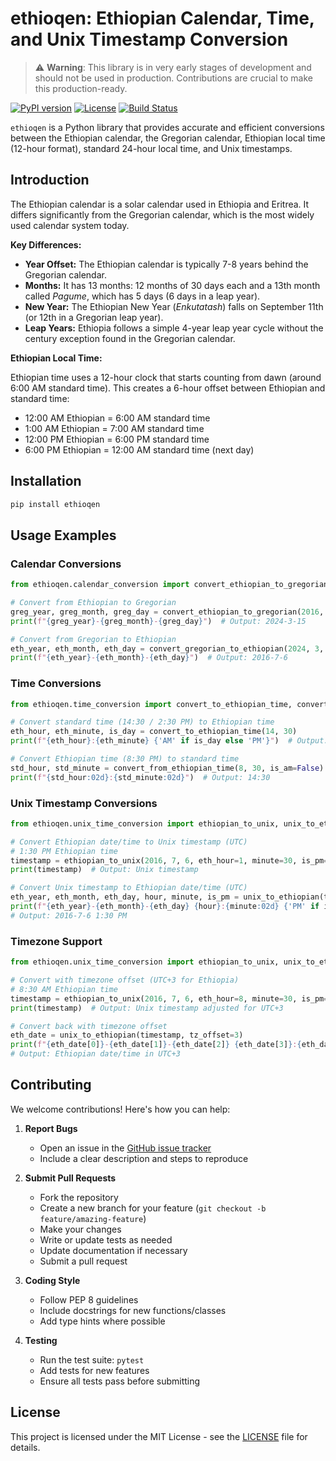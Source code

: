 # ethioqen: Ethiopian Calendar, Time, and Unix Timestamp Conversion

> ⚠️ **Warning**: This library is in very early stages of development and should not be used in production. Contributions are crucial to make this production-ready.

[![PyPI version](https://badge.fury.io/py/ethioqen.svg)](https://badge.fury.io/py/ethioqen)
[![License](https://img.shields.io/badge/License-MIT-yellow.svg)](https://opensource.org/licenses/MIT)
[![Build Status](https://github.com/beabzk/ethioqen/actions/workflows/main.yml/badge.svg)](https://github.com/beabzk/ethioqen/actions)

`ethioqen` is a Python library that provides accurate and efficient conversions between the Ethiopian calendar, the Gregorian calendar, Ethiopian local time (12-hour format), standard 24-hour local time, and Unix timestamps.

## Introduction

The Ethiopian calendar is a solar calendar used in Ethiopia and Eritrea. It differs significantly from the Gregorian calendar, which is the most widely used calendar system today.

**Key Differences:**

* **Year Offset:** The Ethiopian calendar is typically 7-8 years behind the Gregorian calendar.
* **Months:** It has 13 months: 12 months of 30 days each and a 13th month called *Pagume*, which has 5 days (6 days in a leap year).
* **New Year:** The Ethiopian New Year (*Enkutatash*) falls on September 11th (or 12th in a Gregorian leap year).
* **Leap Years:** Ethiopia follows a simple 4-year leap year cycle without the century exception found in the Gregorian calendar.

**Ethiopian Local Time:**

Ethiopian time uses a 12-hour clock that starts counting from dawn (around 6:00 AM standard time). This creates a 6-hour offset between Ethiopian and standard time:

* 12:00 AM Ethiopian = 6:00 AM standard time
* 1:00 AM Ethiopian = 7:00 AM standard time
* 12:00 PM Ethiopian = 6:00 PM standard time
* 6:00 PM Ethiopian = 12:00 AM standard time (next day)

## Installation

```bash
pip install ethioqen
```

## Usage Examples

### Calendar Conversions

```python
from ethioqen.calendar_conversion import convert_ethiopian_to_gregorian, convert_gregorian_to_ethiopian

# Convert from Ethiopian to Gregorian
greg_year, greg_month, greg_day = convert_ethiopian_to_gregorian(2016, 7, 6)
print(f"{greg_year}-{greg_month}-{greg_day}")  # Output: 2024-3-15

# Convert from Gregorian to Ethiopian
eth_year, eth_month, eth_day = convert_gregorian_to_ethiopian(2024, 3, 15)
print(f"{eth_year}-{eth_month}-{eth_day}")  # Output: 2016-7-6
```

### Time Conversions

```python
from ethioqen.time_conversion import convert_to_ethiopian_time, convert_from_ethiopian_time

# Convert standard time (14:30 / 2:30 PM) to Ethiopian time
eth_hour, eth_minute, is_day = convert_to_ethiopian_time(14, 30)
print(f"{eth_hour}:{eth_minute} {'AM' if is_day else 'PM'}")  # Output: 8:30 PM

# Convert Ethiopian time (8:30 PM) to standard time
std_hour, std_minute = convert_from_ethiopian_time(8, 30, is_am=False)
print(f"{std_hour:02d}:{std_minute:02d}")  # Output: 14:30
```

### Unix Timestamp Conversions

```python
from ethioqen.unix_time_conversion import ethiopian_to_unix, unix_to_ethiopian

# Convert Ethiopian date/time to Unix timestamp (UTC)
# 1:30 PM Ethiopian time
timestamp = ethiopian_to_unix(2016, 7, 6, eth_hour=1, minute=30, is_pm=True)
print(timestamp)  # Output: Unix timestamp

# Convert Unix timestamp to Ethiopian date/time (UTC)
eth_year, eth_month, eth_day, hour, minute, is_pm = unix_to_ethiopian(timestamp)
print(f"{eth_year}-{eth_month}-{eth_day} {hour}:{minute:02d} {'PM' if is_pm else 'AM'}")  
# Output: 2016-7-6 1:30 PM
```

### Timezone Support

```python
from ethioqen.unix_time_conversion import ethiopian_to_unix, unix_to_ethiopian

# Convert with timezone offset (UTC+3 for Ethiopia)
# 8:30 AM Ethiopian time
timestamp = ethiopian_to_unix(2016, 7, 6, eth_hour=8, minute=30, is_pm=False, tz_offset=3)
print(timestamp)  # Output: Unix timestamp adjusted for UTC+3

# Convert back with timezone offset
eth_date = unix_to_ethiopian(timestamp, tz_offset=3)
print(f"{eth_date[0]}-{eth_date[1]}-{eth_date[2]} {eth_date[3]}:{eth_date[4]:02d} {'PM' if eth_date[5] else 'AM'}")  
# Output: Ethiopian date/time in UTC+3
```

## Contributing

We welcome contributions! Here's how you can help:

1. **Report Bugs**
   * Open an issue in the [GitHub issue tracker](https://github.com/beabzk/ethioqen/issues)
   * Include a clear description and steps to reproduce

2. **Submit Pull Requests**
   * Fork the repository
   * Create a new branch for your feature (`git checkout -b feature/amazing-feature`)
   * Make your changes
   * Write or update tests as needed
   * Update documentation if necessary
   * Submit a pull request

3. **Coding Style**
   * Follow PEP 8 guidelines
   * Include docstrings for new functions/classes
   * Add type hints where possible

4. **Testing**
   * Run the test suite: `pytest`
   * Add tests for new features
   * Ensure all tests pass before submitting

## License

This project is licensed under the MIT License - see the [LICENSE](LICENSE) file for details.
